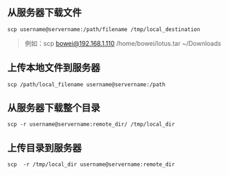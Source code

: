## 从服务器下载文件
```buildoutcfg
scp username@servername:/path/filename /tmp/local_destination
```
> 例如：scp bowei@192.168.1.110 /home/bowei/lotus.tar ~/Downloads

## 上传本地文件到服务器
```buildoutcfg
scp /path/local_filename username@servername:/path
```

## 从服务器下载整个目录
```buildoutcfg
scp -r username@servername:remote_dir/ /tmp/local_dir
```

## 上传目录到服务器
```buildoutcfg
scp  -r /tmp/local_dir username@servername:remote_dir
```